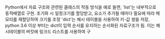 Python에서 자료 구조와 관련된 클래스의 작동 방식을 예로 들면, 
'list'는 내부적으로 동적배열로 구현. 초기화 시 일정크기를 할당받고, 요소가 추가될 때마다 필요에 따라 메모리를 재할당하여 크기를 조정
'dict'는 해시 테이블을 사용하여 키-값 쌍을 저장, python 3.6 이상 부터는 dict이 입력 순서를 유지하는 순서화된 자료구조가 됨. 이는 해시테이블의 버킷에 링크드 리스트를 사용하여 구
